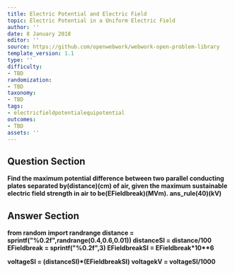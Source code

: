 ```yaml
---
title: Electric Potential and Electric Field
topic: Electric Potential in a Uniform Electric Field
author: ''
date: 8 January 2018
editor: ''
source: https://github.com/openwebwork/webwork-open-problem-library
template_version: 1.1
type: ''
difficulty:
- TBD
randomization:
- TBD
taxonomy:
- TBD
tags:
- electricfieldpotentialequipotential
outcomes:
- TBD
assets: ''
---
```


## Question Section 

<b>
Find the maximum potential difference between two parallel conducting plates separated by(distance)(cm) of air, given the maximum sustainable electric field strength in air to be(EFieldbreak)(MVm).
ans_rule(40)(kV)



## Answer Section

from random import randrange
distance = sprintf("%0.2f",randrange(0.4,0.6,0.01))
distanceSI = distance/100
EFieldbreak = sprintf("%0.2f",3)
EFieldbreakSI = EFieldbreak*10**6

voltageSI = (distanceSI)*(EFieldbreakSI)
voltagekV = voltageSI/1000